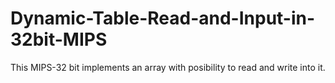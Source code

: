 # Dynamic-Table-Read-and-Input-in-32bit-MIPS
This MIPS-32 bit implements an array with posibility to read and write into it.
